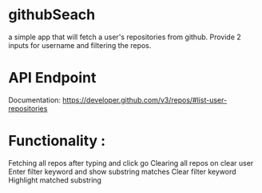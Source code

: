 # githubSeach
a simple app that will fetch a user's repositories from github. Provide 2 inputs for username and filtering the repos.

# API Endpoint
Documentation:
https://developer.github.com/v3/repos/#list-user-repositories


# Functionality :
Fetching all repos after typing and click go
Clearing all repos on clear user
Enter filter keyword and show substring matches
Clear filter keyword
Highlight matched substring
